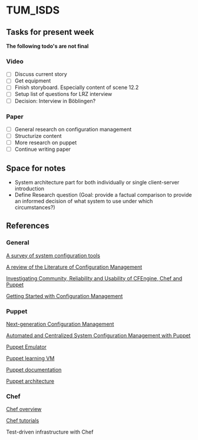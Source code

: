  # TUM_ISDS

## Tasks for present week

**The following todo's are not final**

### Video
- [ ] Discuss current story
- [ ] Get equipment
- [ ] Finish storyboard. Especially content of scene 12.2
- [ ] Setup list of questions for LRZ interview
- [ ] Decision: Interview in Böblingen?

### Paper
- [ ] General research on configuration management
- [ ] Structurize content
- [ ] More research on puppet
- [ ] Continue writing paper

## Space for notes

* System architecture part for both individually or single client-server introduction
* Define Research question (Goal: provide a factual comparison to provide an informed decision of what system to use under which circumstances?)


## References
### General
[A survey of system configuration tools](https://www.usenix.net/legacy/events/lisa10/tech/full_papers/Delaet.pdf)

[A review of the Literature of Configuration Management](https://pdfs.semanticscholar.org/cac9/7c169082b437cc5d84b453892f3203d5ebd0.pdf)

[Investigating Community, Reliability and Usability of CFEngine, Chef and Puppet](https://www.duo.uio.no/bitstream/handle/10852/9083/pandey.pdf?sequence=2&isAllowed=y)

[Getting Started with Configuration Management](https://www.usenix.org/legacy/publications/login/2011-04/openpdfs/Lueninghoener.pdf)

### Puppet

[Next-generation Configuration Management](https://www.usenix.org/system/files/login/articles/920/kanies_0.pdf)

[Automated and Centralized System Configuration Management with Puppet](https://www.theseus.fi/bitstream/handle/10024/69933/thesis_report_final.pdf)

[Puppet Emulator](https://puppet.com/products/emulator)

[Puppet learning VM](https://puppet.com/download-learning-vm)

[Puppet documentation](https://puppet.com/docs)

[Puppet architecture](https://puppet.com/docs/puppet/4.9/architecture.html)

### Chef
[Chef overview](https://docs.chef.io/chef_overview.html)

[Chef tutorials](https://learn.chef.io/#/)

Test-driven infrastructure with Chef
